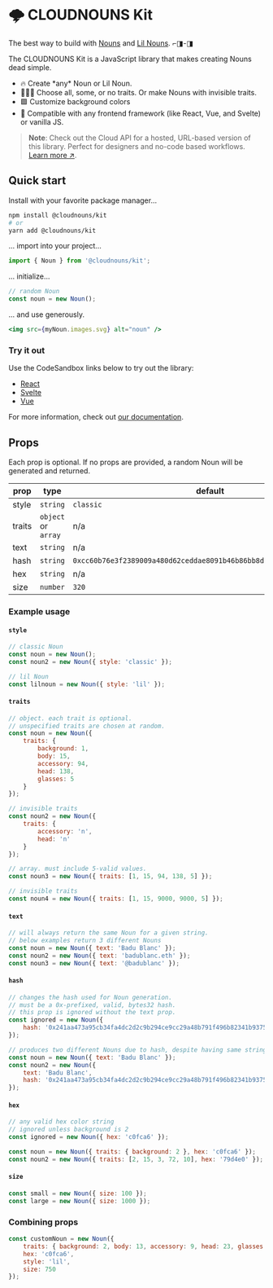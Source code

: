 # 🌩 CLOUDNOUNS Kit

The best way to build with [Nouns](https://nouns.wtf) and [Lil Nouns](https://lilnouns.wtf). ⌐◨-◨

The CLOUDNOUNS Kit is a JavaScript library that makes creating Nouns dead simple.

- 🔥 Create \*any\* Noun or Lil Noun.
- 👩🏽‍🔬 Choose all, some, or no traits. Or make Nouns with invisible traits.
- 🟩 Customize background colors
- 💝 Compatible with any frontend framework (like React, Vue, and Svelte) or vanilla JS.

> **Note**: Check out the Cloud API for a hosted, URL-based version of this library. Perfect for designers and no-code based workflows. [Learn more ↗️](https://docs.cloudnouns.com).

## Quick start

Install with your favorite package manager...

```bash
npm install @cloudnouns/kit
# or
yarn add @cloudnouns/kit
```

... import into your project...

```js
import { Noun } from '@cloudnouns/kit';
```

... initialize...

```js
// random Noun
const noun = new Noun();
```

... and use generously.

```jsx
<img src={myNoun.images.svg} alt="noun" />
```

### Try it out

Use the CodeSandbox links below to try out the library:

- [React](https://codesandbox.io/s/kit-example-react-7wgzhy)
- [Svelte](https://codesandbox.io/s/kit-example-svelte-87vekr)
- [Vue](https://codesandbox.io/s/kit-example-vue-2vuvkr)

For more information, check out [our documentation](https://docs.cloudnouns.com).

## Props

Each prop is optional. If no props are provided, a random Noun will be generated and returned.

| prop   | type                | default                                                              |
| ------ | ------------------- | -------------------------------------------------------------------- |
| style  | `string`            | `classic`                                                            |
| traits | `object` or `array` | n/a                                                                  |
| text   | `string`            | n/a                                                                  |
| hash   | `string`            | `0xcc60b76e3f2389009a480d62ceddae8091b46b86bb8d0370206a49e9edf9cd16` |
| hex    | `string`            | n/a                                                                  |
| size   | `number`            | `320`                                                                |

### Example usage

#### `style`

```js
// classic Noun
const noun = new Noun();
const noun2 = new Noun({ style: 'classic' });

// lil Noun
const lilnoun = new Noun({ style: 'lil' });
```

#### `traits`

```js
// object. each trait is optional.
// unspecified traits are chosen at random.
const noun = new Noun({
	traits: {
		background: 1,
		body: 15,
		accessory: 94,
		head: 138,
		glasses: 5
	}
});

// invisible traits
const noun2 = new Noun({
	traits: {
		accessory: 'n',
		head: 'n'
	}
});

// array. must include 5-valid values.
const noun3 = new Noun({ traits: [1, 15, 94, 138, 5] });

// invisible traits
const noun4 = new Noun({ traits: [1, 15, 9000, 9000, 5] });
```

#### `text`

```js
// will always return the same Noun for a given string.
// below examples return 3 different Nouns
const noun = new Noun({ text: 'Badu Blanc' });
const noun2 = new Noun({ text: 'badublanc.eth' });
const noun3 = new Noun({ text: '@badublanc' });
```

#### `hash`

```js
// changes the hash used for Noun generation.
// must be a 0x-prefixed, valid, bytes32 hash.
// this prop is ignored without the text prop.
const ignored = new Noun({
	hash: '0x241aa473a95cb34fa4dc2d2c9b294ce9cc29a48b791f496b82341b937503fa69'
});

// produces two different Nouns due to hash, despite having same string
const noun = new Noun({ text: 'Badu Blanc' });
const noun2 = new Noun({
	text: 'Badu Blanc',
	hash: '0x241aa473a95cb34fa4dc2d2c9b294ce9cc29a48b791f496b82341b937503fa69'
});
```

#### `hex`

```js
// any valid hex color string
// ignored unless background is 2
const ignored = new Noun({ hex: 'c0fca6' });

const noun = new Noun({ traits: { background: 2 }, hex: 'c0fca6' });
const noun2 = new Noun({ traits: [2, 15, 3, 72, 10], hex: '79d4e0' });
```

#### `size`

```js
const small = new Noun({ size: 100 });
const large = new Noun({ size: 1000 });
```

### Combining props

```js
const customNoun = new Noun({
	traits: { background: 2, body: 13, accessory: 9, head: 23, glasses: 7 },
	hex: 'c0fca6',
	style: 'lil',
	size: 750
});
```
